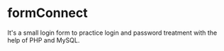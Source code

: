 # formConnect
It's a small login form to practice login and password treatment with the help of PHP and MySQL. 

